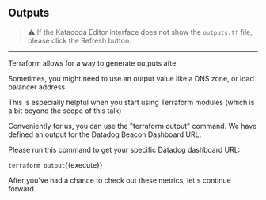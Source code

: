 ## Outputs

> ⚠️ If the Katacoda Editor interface does not show the `outputs.tf` file, please click the <i class="fa fa-sync"></i> Refresh button.

---

Terraform allows for a way to generate outputs afte

Sometimes, you might need to use an output value like a DNS zone, or load balancer address

This is especially helpful when you start using Terraform modules (which is a bit beyond the scope of this talk)

Conveniently for us, you can use the "terraform output" command. We have defined an output for the Datadog Beacon Dashboard URL.

Please run this command to get your specific Datadog dashboard URL:

`terraform output`{{execute}}

After you've had a chance to check out these metrics, let's continue forward.
